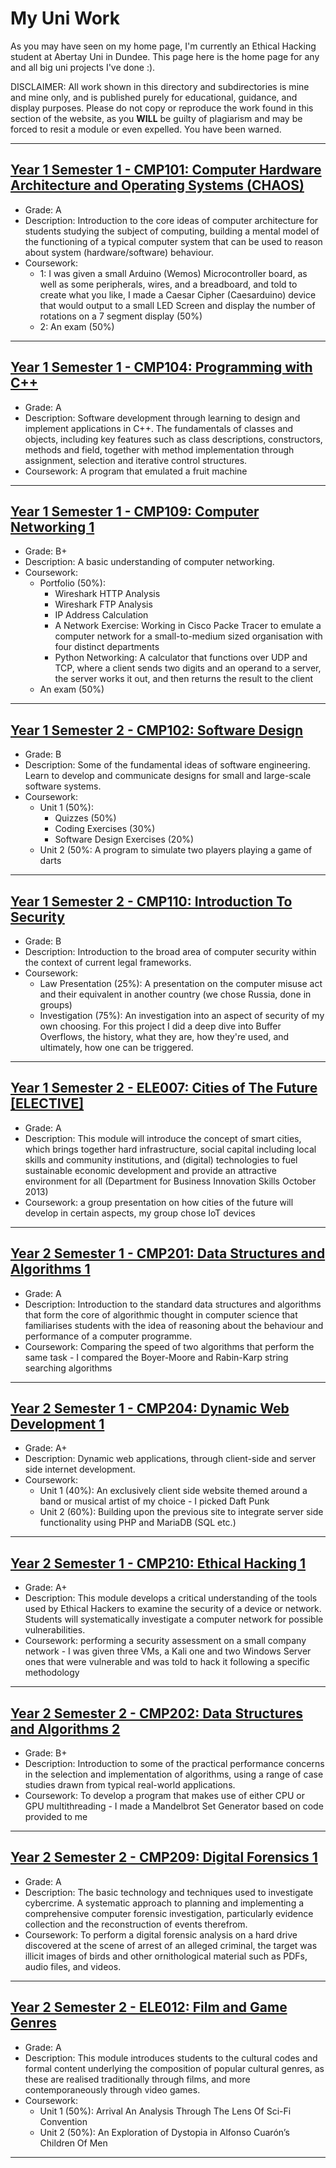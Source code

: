 # My Uni Work

As you may have seen on my home page, I'm currently an Ethical Hacking student at Abertay Uni in Dundee. This page here is the home page for any and all big uni projects I've done :).

DISCLAIMER: All work shown in this directory and subdirectories is mine and mine only, and is published purely for educational, guidance, and display purposes. Please do not copy or reproduce the work found in this section of the website, as you **WILL** be guilty of plagiarism and may be forced to resit a module or even expelled. You have been warned.

---

## [Year 1 Semester 1 - CMP101: Computer Hardware Architecture and Operating Systems (CHAOS)](CMP101.md)

- Grade: A
- Description: Introduction to the core ideas of computer architecture for students studying the subject of computing, building a mental model of the functioning of a typical computer system that can be used to reason about system (hardware/software) behaviour.  
- Coursework:
    - 1: I was given a small Arduino (Wemos) Microcontroller board, as well as some peripherals, wires, and a breadboard, and told to create what you like, I made a Caesar Cipher (Caesarduino) device that would output to a small LED Screen and display the number of rotations on a 7 segment display (50%)
    - 2: An exam (50%)

---

## [Year 1 Semester 1 - CMP104: Programming with C++](CMP104.md)

- Grade: A
- Description: Software development through learning to design and implement applications in C++. The fundamentals of classes and objects, including key features such as class descriptions, constructors, methods and field, together with method implementation through assignment, selection and iterative control structures. 
- Coursework: A program that emulated a fruit machine

---

## [Year 1 Semester 1 - CMP109: Computer Networking 1](CMP109.md)

- Grade: B+
- Description: A basic understanding of computer networking.  
- Coursework: 
    - Portfolio (50%):
        - Wireshark HTTP Analysis
        - Wireshark FTP Analysis
        - IP Address Calculation
        - A Network Exercise: Working in Cisco Packe Tracer to emulate a computer network for a small-to-medium sized organisation with four distinct departments
        - Python Networking: A calculator that functions over UDP and TCP, where a client sends two digits and an operand to a server, the server works it out, and then returns the result to the client
    - An exam (50%)

---

## [Year 1 Semester 2 - CMP102: Software Design](CMP102.md)

- Grade: B 
- Description: Some of the fundamental ideas of software engineering. Learn to develop and communicate designs for small and large-scale software systems.  
- Coursework: 
    - Unit 1 (50%):
        - Quizzes (50%)
        - Coding Exercises (30%)
        - Software Design Exercises (20%)
    - Unit 2 (50%: A program to simulate two players playing a game of darts

---

## [Year 1 Semester 2 - CMP110: Introduction To Security](CMP110.md)

- Grade: B
- Description: Introduction to the broad area of computer security within the context of current legal frameworks.  
- Coursework: 
    - Law Presentation (25%): A presentation on the computer misuse act and their equivalent in another country (we chose Russia, done in groups)
    - Investigation (75%): An investigation into an aspect of security of my own choosing. For this project I did a deep dive into Buffer Overflows, the history, what they are, how they're used, and ultimately, how one can be triggered.

---

## [Year 1 Semester 2 - ELE007: Cities of The Future [ELECTIVE]](ELE007.md)

- Grade: A
- Description: This module will introduce the concept of smart cities, which brings together hard infrastructure, social capital including local skills and community institutions, and (digital) technologies to fuel sustainable economic development and provide an attractive environment for all (Department for Business Innovation Skills October 2013)
- Coursework: a group presentation on how cities of the future will develop in certain aspects, my group chose IoT devices 

---

## [Year 2 Semester 1 - CMP201: Data Structures and Algorithms 1](CMP201.md)

- Grade: A
- Description: Introduction to the standard data structures and algorithms that form the core of algorithmic thought in computer science that familiarises students with the idea of reasoning about the behaviour and performance of a computer programme.  
- Coursework: Comparing the speed of two algorithms that perform the same task - I compared the Boyer-Moore and Rabin-Karp string searching algorithms 

---

## [Year 2 Semester 1 - CMP204: Dynamic Web Development 1 ](CMP204.md)

- Grade: A+
- Description: Dynamic web applications, through client-side and server side internet development. 
- Coursework: 
    - Unit 1 (40%): An exclusively client side website themed around a band or musical artist of my choice - I picked Daft Punk 
    - Unit 2 (60%): Building upon the previous site to integrate server side functionality using PHP and MariaDB (SQL etc.)

---

## [Year 2 Semester 1 - CMP210: Ethical Hacking 1](CMP210.md)

- Grade: A+
- Description: This module develops a critical understanding of the tools used by Ethical Hackers to examine the security of a device or network. Students will systematically investigate a computer network for possible vulnerabilities.
- Coursework: performing a security assessment on a small company network - I was given three VMs, a Kali one and two Windows Server ones that were vulnerable and was told to hack it following a specific methodology 

---

## [Year 2 Semester 2 - CMP202: Data Structures and Algorithms 2](CMP202.md)

- Grade: B+
- Description: Introduction to some of the practical performance concerns in the selection and implementation of algorithms, using a range of case studies drawn from typical real-world applications. 
- Coursework: To develop a program that makes use of either CPU or GPU multithreading - I made a Mandelbrot Set Generator based on code provided to me 

---

## [Year 2 Semester 2 - CMP209: Digital Forensics 1](CMP209.md)

- Grade: A
- Description: The basic technology and techniques used to investigate cybercrime. A systematic approach to planning and implementing a comprehensive computer forensic investigation, particularly evidence collection and the reconstruction of events therefrom. 
- Coursework: To perform a digital forensic analysis on a hard drive discovered at the scene of arrest of an alleged criminal, the target was illicit images of birds and other ornithological material such as PDFs, audio files, and videos.

---

## [Year 2 Semester 2 - ELE012: Film and Game Genres](ELE012.md)

- Grade: A
- Description: This module introduces students to the cultural codes and formal content underlying the composition of popular cultural genres, as these are realised traditionally through films, and more contemporaneously through video games.
- Coursework:
    - Unit 1 (50%): Arrival An Analysis Through The Lens Of Sci-Fi Convention
    - Unit 2 (50%): An Exploration of Dystopia in Alfonso Cuarón’s Children Of Men

---


